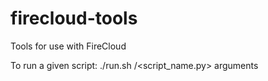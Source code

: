 # firecloud-tools
Tools for use with FireCloud

To run a given script:
./run.sh <directory>/<script_name.py> arguments
